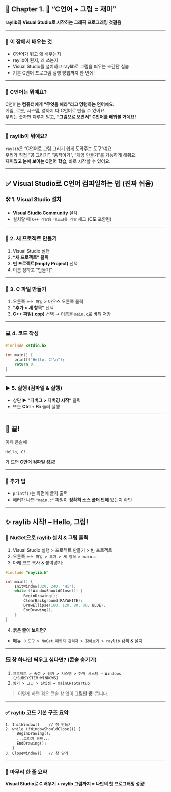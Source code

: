 ## 📘 Chapter 1. 🚀 “C언어 + 그림 = 재미”  
**raylib와 Visual Studio로 시작하는 그래픽 프로그래밍 첫걸음**

---

### 🎯 이 장에서 배우는 것
- C언어가 뭐고 왜 배우는지  
- raylib이 뭔지, 왜 쓰는지  
- Visual Studio를 설치하고 raylib로 그림을 띄우는 초간단 실습  
- 기본 C언어 프로그램 실행 방법까지 한 번에!

---

### 👶 C언어는 뭐예요?

C언어는 **컴퓨터에게 “무엇을 해라”라고 명령하는 언어**예요.  
게임, 로봇, 시스템, 앱까지 다 C언어로 만들 수 있어요.  
우리는 숫자만 다루지 말고, **“그림으로 보면서” C언어를 배워볼 거예요!**

---

### 🎨 raylib이 뭐예요?

`raylib`은 “C언어로 그림 그리기 쉽게 도와주는 도구”예요.  
우리가 직접 “공 그리기”, “움직이기”, “게임 만들기”를 가능하게 해줘요.  
**재미있고 눈에 보이는 C언어 학습**, 바로 시작할 수 있어요.

---

## ✅ Visual Studio로 C언어 컴파일하는 법 (진짜 쉬움)

### 🛠️ 1. Visual Studio 설치  
- **[Visual Studio Community](https://visualstudio.microsoft.com/ko/vs/community/)** 설치  
- 설치할 때 `C++ 개발용 데스크톱 개발` 체크 (C도 포함됨)

---

### 📁 2. 새 프로젝트 만들기  
1. Visual Studio 실행  
2. **“새 프로젝트” 클릭**  
3. **빈 프로젝트(Empty Project)** 선택  
4. 이름 정하고 “만들기”

---

### 📄 3. C 파일 만들기  
1. 오른쪽 `소스 파일` > 마우스 오른쪽 클릭  
2. **“추가 > 새 항목”** 선택  
3. **C++ 파일(.cpp)** 선택 → 이름을 `main.c`로 바꿔 저장

---

### 💻 4. 코드 작성

```c
#include <stdio.h>

int main() {
    printf("Hello, C!\n");
    return 0;
}
```

---

### ▶️ 5. 실행 (컴파일 & 실행)

- 상단 ▶️ **“디버그 > 디버깅 시작”** 클릭  
- 또는 **Ctrl + F5** 눌러 실행

---

## 🎉 끝!

이제 콘솔에  
```
Hello, C!
```
가 뜨면 **C언어 컴파일 성공!**

---

### 📌 추가 팁
- `printf()`는 화면에 글자 출력  
- 에러가 나면 `"main.c"` 파일이 **정확히 소스 폴더 안에** 있는지 확인  

---

## ✨ raylib 시작! – Hello, 그림!

### 🎨 NuGet으로 raylib 설치 & 그림 출력

1. Visual Studio 실행 > 프로젝트 만들기 > 빈 프로젝트  
2. 오른쪽 `소스 파일 > 추가 > 새 항목 > main.c`  
3. 아래 코드 복사 & 붙여넣기:

```c
#include "raylib.h"

int main() {
    InitWindow(320, 240, "Hi");
    while (!WindowShouldClose()) {
        BeginDrawing();
        ClearBackground(RAYWHITE);
        DrawEllipse(160, 120, 80, 80, BLUE);
        EndDrawing();
    }
}
```

4. **붉은 줄이 보이면?**
- 메뉴 → `도구 > NuGet 패키지 관리자 > 찾아보기 > raylib` 검색 & 설치

---

### 🪟 창 하나만 띄우고 싶다면? (콘솔 숨기기)

1. `프로젝트 > 속성 > 링커 > 시스템 > 하위 시스템 → Windows (/SUBSYSTEM:WINDOWS)`  
2. `링커 > 고급 > 진입점 → mainCRTStartup`

> 이렇게 하면 검은 콘솔 창 없이 **그림만 뿅!** 뜹니다.

---

### ✅ raylib 코드 기본 구조 요약

```
1. InitWindow()    // 창 만들기
2. while (!WindowShouldClose()) {
     BeginDrawing();
     ...그리기 코드...
     EndDrawing();
   }
3. CloseWindow()   // 창 닫기
```

---

### 🚀 마무리 한 줄 요약  
**Visual Studio로 C 배우기 + raylib 그림까지 = 나만의 첫 프로그래밍 성공!**
